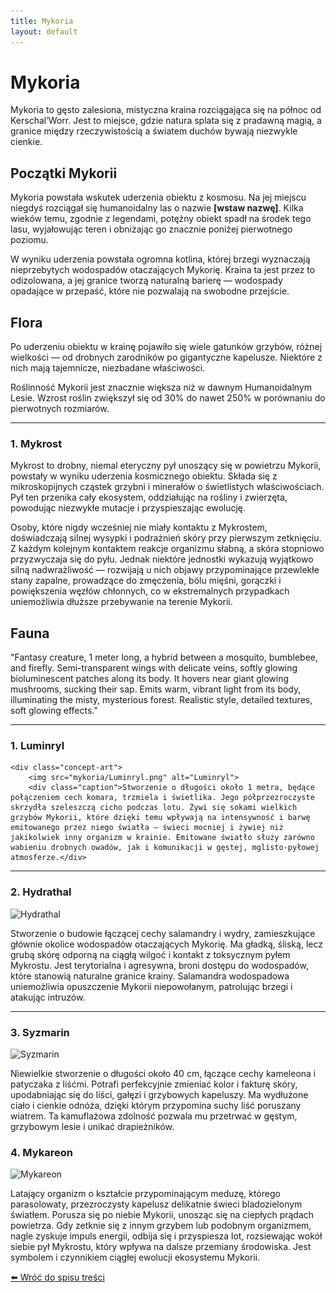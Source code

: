 ```yaml
---
title: Mykoria
layout: default
---
```

<link rel="stylesheet" href="../css/conceptart.css">

# Mykoria

Mykoria to gęsto zalesiona, mistyczna kraina rozciągająca się na północ od Kerschal’Worr. Jest to miejsce, gdzie natura splata się z pradawną magią, a granice między rzeczywistością a światem duchów bywają niezwykle cienkie.

## Początki Mykorii

Mykoria powstała wskutek uderzenia obiektu z kosmosu. Na jej miejscu niegdyś rozciągał się humanoidalny las o nazwie **[wstaw nazwę]**. Kilka wieków temu, zgodnie z legendami, potężny obiekt spadł na środek tego lasu, wyjałowując teren i obniżając go znacznie poniżej pierwotnego poziomu.

W wyniku uderzenia powstała ogromna kotlina, której brzegi wyznaczają nieprzebytych wodospadów otaczających Mykorię. Kraina ta jest przez to odizolowana, a jej granice tworzą naturalną barierę — wodospady opadające w przepaść, które nie pozwalają na swobodne przejście.

## Flora
Po uderzeniu obiektu w krainę pojawiło się wiele gatunków grzybów, różnej wielkości — od drobnych zarodników po gigantyczne kapelusze. Niektóre z nich mają tajemnicze, niezbadane właściwości.

Roślinność Mykorii jest znacznie większa niż w dawnym Humanoidalnym Lesie. Wzrost roślin zwiększył się od 30% do nawet 250% w porównaniu do pierwotnych rozmiarów.

---

### 1. Mykrost
Mykrost to drobny, niemal eteryczny pył unoszący się w powietrzu Mykorii, powstały w wyniku uderzenia kosmicznego obiektu. Składa się z mikroskopijnych cząstek grzybni i minerałów o świetlistych właściwościach. Pył ten przenika cały ekosystem, oddziałując na rośliny i zwierzęta, powodując niezwykłe mutacje i przyspieszając ewolucję.

Osoby, które nigdy wcześniej nie miały kontaktu z Mykrostem, doświadczają silnej wysypki i podrażnień skóry przy pierwszym zetknięciu. Z każdym kolejnym kontaktem reakcje organizmu słabną, a skóra stopniowo przyzwyczaja się do pyłu. Jednak niektóre jednostki wykazują wyjątkowo silną nadwrażliwość — rozwijają u nich objawy przypominające przewlekłe stany zapalne, prowadzące do zmęczenia, bólu mięśni, gorączki i powiększenia węzłów chłonnych, co w ekstremalnych przypadkach uniemożliwia dłuższe przebywanie na terenie Mykorii.

## Fauna
"Fantasy creature, 1 meter long, a hybrid between a mosquito, bumblebee, and firefly. Semi-transparent wings with delicate veins, softly glowing bioluminescent patches along its body. It hovers near giant glowing mushrooms, sucking their sap. Emits warm, vibrant light from its body, illuminating the misty, mysterious forest. Realistic style, detailed textures, soft glowing effects."

---

### 1. Luminryl
	<div class="concept-art">
		<img src="mykoria/Luminryl.png" alt="Luminryl">
		<div class="caption">Stworzenie o długości około 1 metra, będące połączeniem cech komara, trzmiela i świetlika. Jego półprzezroczyste skrzydła szeleszczą cicho podczas lotu. Żywi się sokami wielkich grzybów Mykorii, które dzięki temu wpływają na intensywność i barwę emitowanego przez niego światła — świeci mocniej i żywiej niż jakikolwiek inny organizm w krainie. Emitowane światło służy zarówno wabieniu drobnych owadów, jak i komunikacji w gęstej, mglisto-pyłowej atmosferze.</div>
</div>

---

### 2. Hydrathal
<img src="mykoria/mapa.jpg" alt="Hydrathal" class="map" />

Stworzenie o budowie łączącej cechy salamandry i wydry, zamieszkujące głównie okolice wodospadów otaczających Mykorię. Ma gładką, śliską, lecz grubą skórę odporną na ciągłą wilgoć i kontakt z toksycznym pyłem Mykrostu. Jest terytorialna i agresywna, broni dostępu do wodospadów, które stanowią naturalne granice krainy. Salamandra wodospadowa uniemożliwia opuszczenie Mykorii niepowołanym, patrolując brzegi i atakując intruzów.

---

### 3. Syzmarin
<img src="mykoria/mapa.jpg" alt="Syzmarin" class="map" />

Niewielkie stworzenie o długości około 40 cm, łączące cechy kameleona i patyczaka z liśćmi. Potrafi perfekcyjnie zmieniać kolor i fakturę skóry, upodabniając się do liści, gałęzi i grzybowych kapeluszy. Ma wydłużone ciało i cienkie odnóża, dzięki którym przypomina suchy liść poruszany wiatrem. Ta kamuflażowa zdolność pozwala mu przetrwać w gęstym, grzybowym lesie i unikać drapieżników.

### 4. Mykareon
<img src="mykoria/mykareon.jpg" alt="Mykareon" class="map" />

Latający organizm o kształcie przypominającym meduzę, którego parasolowaty, przezroczysty kapelusz delikatnie świeci bladozielonym światłem. Porusza się po niebie Mykorii, unosząc się na ciepłych prądach powietrza. Gdy zetknie się z innym grzybem lub podobnym organizmem, nagle zyskuje impuls energii, odbija się i przyspiesza lot, rozsiewając wokół siebie pył Mykrostu, który wpływa na dalsze przemiany środowiska. Jest symbolem i czynnikiem ciągłej ewolucji ekosystemu Mykorii.


[⬅️ Wróć do spisu treści](../index.md)
